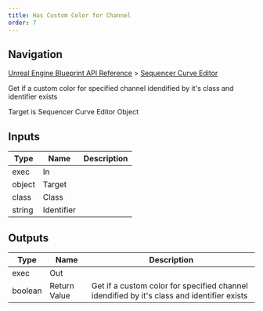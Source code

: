 ```yaml
---
title: Has Custom Color for Channel
order: 7
---
```

## Navigation

[Unreal Engine Blueprint API Reference](https://dev.epicgames.com/documentation/en-us/unreal-engine/BlueprintAPI) > [Sequencer Curve Editor](https://dev.epicgames.com/documentation/en-us/unreal-engine/BlueprintAPI/SequencerCurveEditor)

Get if a custom color for specified channel idendified by it's class and identifier exists

Target is Sequencer Curve Editor Object

## Inputs

| Type | Name | Description |
| --- | --- | --- |
| exec | In |  |
| object | Target |  |
| class | Class |  |
| string | Identifier |  |

## Outputs

| Type | Name | Description |
| --- | --- | --- |
| exec | Out |  |
| boolean | Return Value | Get if a custom color for specified channel idendified by it's class and identifier exists |
